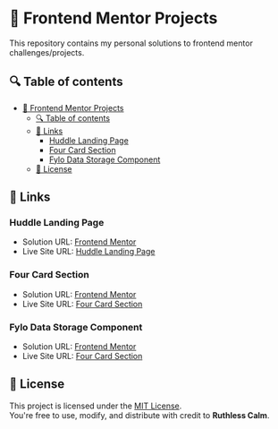 # 🚀 Frontend Mentor Projects

This repository contains my personal solutions to frontend mentor challenges/projects.

## 🔍 Table of contents

- [🚀 Frontend Mentor Projects](#-frontend-mentor-projects)
  - [🔍 Table of contents](#-table-of-contents)
  - [🔗 Links](#-links)
    - [Huddle Landing Page](#huddle-landing-page)
    - [Four Card Section](#four-card-section)
    - [Fylo Data Storage Component](#fylo-data-storage-component)
  - [📄 License](#-license)
  
## 🔗 Links 

### Huddle Landing Page

- Solution URL: [Frontend Mentor](https://www.frontendmentor.io/solutions/-built-to-impress-400400-accessibility-and-clamp-magic-BTrnYRoOa0)
- Live Site URL: [Huddle Landing Page](https://ruthlesscalm.github.io/frontend-mentor-projects/huddle-landing-page/)

### Four Card Section

- Solution URL: [Frontend Mentor](https://www.frontendmentor.io/solutions/-400400-accessibility-clamp-magic-and-with-a-theme-switcher-JceynnMrQa)
- Live Site URL: [Four Card Section](https://ruthlesscalm.github.io/frontend-mentor-projects/four-card-section/)

### Fylo Data Storage Component

- Solution URL: [Frontend Mentor](https://www.frontendmentor.io/solutions/-built-to-impress-400400-accessibility-and-progress-bar-timeout-9ho8s2LCci)
- Live Site URL: [Four Card Section](https://ruthlesscalm.github.io/frontend-mentor-projects/fylo-data-storage-component/)

## 📄 License

This project is licensed under the [MIT License](LICENSE).  
You're free to use, modify, and distribute with credit to **Ruthless Calm**.
